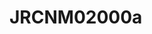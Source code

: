 # JRCNM02000a
<a name="material" />
<script type="application/ld+json">

  {
    "@context": "https://schema.org/",
    "@type": "ChemicalSubstance",
    "http://purl.org/dc/terms/conformsTo":
      {
        "@type": "CreativeWork",
        "@id": "https://bioschemas.org/profiles/ChemicalSubstance/0.4-RELEASE/"
      },
    "@id": "https://egonw.github.io/nanowiki/nanowiki382.html#material",
    "name": "JRCNM02000a",
    "sameAs: "http://127.0.0.1/mediawiki/index.php/Special:URIResolver/JRCNM02000a"
  }
</script>


